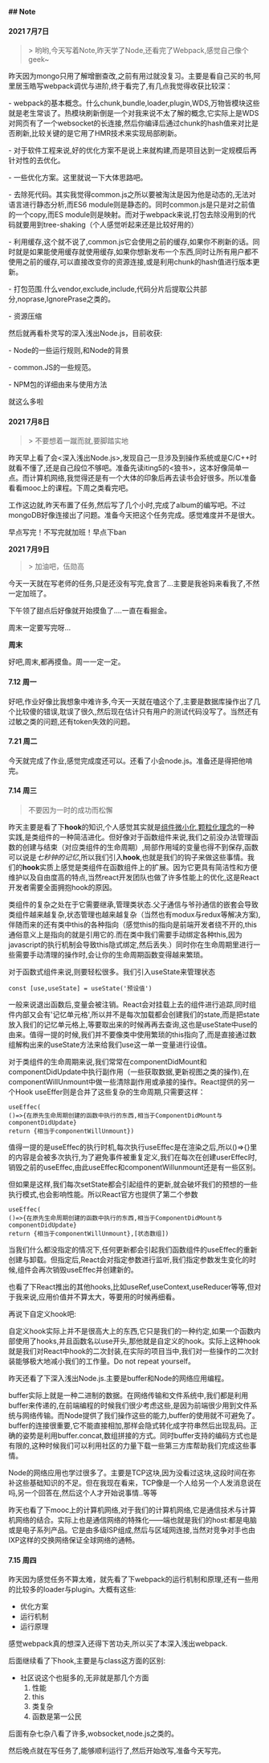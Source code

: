 **## Note**



#### 2021 7月7日

> \> 哟哟,今天写着Note,昨天学了Node,还看完了Webpack,感觉自己像个geek~

昨天因为mongo只用了解增删查改,之前有用过就没复习。主要是看自己买的书,阿里居玉皓写webpack调优与进阶,终于看完了,有几点我觉得收获比较深：

\- webpack的基本概念。什么chunk,bundle,loader,plugin,WDS,万物皆模块这些就是老生常谈了。热模块刷新倒是一个对我来说不太了解的概念,它实际上是WDS对网页有了一个websocket的长连接,然后你编译后通过chunk的hash值来对比是否刷新,比较关键的是它用了HMR技术来实现局部刷新。

\- 对于软件工程来说,好的优化方案不是说上来就构建,而是项目达到一定规模后再针对性的去优化。

\- 一些优化方案。这里就说一下大体思路吧。

 \- 去除死代码。其实我觉得common.js之所以要被淘汰是因为他是动态的,无法对语言进行静态分析,而ES6 module则是静态的。同时common.js是只是对之前值的一个copy,而ES module则是映射。而对于webpack来说,打包去除没用到的代码就要用到tree-shaking（个人感觉听起来还是比较好用的）

 \- 利用缓存,这个就不说了,common.js它会使用之前的缓存,如果你不刷新的话。同时就是如果能使用缓存就使用缓存,如果你想新发布一个东西,同时让所有用户都不使用之前的缓存,可以直接改变你的资源连接,或是利用chunk的hash值进行版本更新。

 \- 打包范围.什么vendor,exclude,include,代码分片后提取公共部分,noprase,IgnorePrase之类的。

 \- 资源压缩

然后就再看朴灵写的深入浅出Node.js，目前收获:

\- Node的一些运行规则,和Node的背景

\- common.JS的一些规范。

\- NPM包的详细由来与使用方法

就这么多啦

#### 2021 7月8日

> \> 不要想着一蹴而就,要脚踏实地

昨天早上看了会<深入浅出Node.js>,发现自己一旦涉及到操作系统或是C/C++时就看不懂了,还是自己段位不够吧。准备先读iting5的<狼书>，这本好像简单一点。而计算机网络,我觉得还是有一个大体的印象后再去读书会好很多。所以准备看看mooc上的课程。下周之类看完吧。

工作这边就,昨天布置了任务,然后写了几个小时,完成了album的编写吧。不过mongoDB好像连接出了问题。准备今天把这个任务完成。感觉难度并不是很大。

早点写完！不写完就加班！早点下ban

**2021 7月9日**

> \> 加油吧，伍勋高

今天一天就在写老师的任务,只是还没有写完,食言了...主要是我爸妈来看我了,不然一定加班了。

下午领了甜点后好像就开始摸鱼了....一直在看掘金。

周末一定要写完呀...

**周末**

好吧,周末,都再摸鱼。周一一定一定。

#### 7.12 周一

好吧,作业好像比我想象中难许多,今天一天就在嗑这个了,主要是数据库操作出了几个比较傻的错误,耽误了很久,然后现在估计只有用户的测试代码没写了。当然还有过敏之类的问题,还有token失效的问题。

#### 7.21 周二

今天就完成了作业,感觉完成度还可以。还看了小会node.js。准备还是得把他啃完。

#### 7.14 周三

> 不要因为一时的成功而松懈

昨天主要是看了下**hook**的知识,个人感觉其实就是<u>组件微小化,颗粒化理念</u>的一种实践,是类组件的一种简洁进化。但好像对于函数组件来说,我们之前没办法管理函数的创建与结束（对应类组件的生命周期）,局部作用域的变量也得不到保存,函数可以说是*七秒钟的记忆*,所以我们引入**hook**,也就是我们的钩子来做这些事情。我们的**hook**实质上感觉是类组件在函数组件上的扩展。因为它更具有简洁性和方便维护以及自由度高的特点,当然react开发团队也做了许多性能上的优化,这是React开发者需要全面拥抱hook的原因。

类组件的复杂之处在于它需要继承,管理类状态.父子通信与爷孙通信的嵌套会导致类组件越来越复杂,状态管理也越来越复杂（当然也有modux与redux等解决方案),伴随而来的还有类中this的各种指向（感觉this的指向是前端开发者绕不开的,this通俗意义上是指向的就是引用它的.而在类中我们需要手动绑定各种this,因为javascript的执行机制会导致this隐式绑定,然后丢失.）同时你在生命周期里进行一些需要手动清理的操作时,会让你的生命周期函数变得越来繁琐。

对于函数式组件来说,则要轻松很多。我们引入useState来管理状态

```
const [use,useState] = useState('预设值')
```

一般来说退出函数后,变量会被注销。React会对挂载上去的组件进行追踪,同时组件内部又会有'记忆单元格',所以并不是每次加载都会创建我们的state,而是把state放入我们的记忆单元格上,等要取出来的时候再再去查询,这也是useState中use的由来。值得一提的时候,我们并不要像类中使用繁琐的this指向了,而是直接通过数组解构出来的useState方法来给我们use这一单一变量进行设值。

对于类组件的生命周期来说,我们常常在componentDidMount和componentDidUpdate中执行副作用（一些获取数据,更新视图之类的操作),在componentWillUnmount中做一些清除副作用或承接的操作。React提供的另一个Hook useEffer则是合并了这些复杂的生命周期,只需要这样：

```
useEffec(
()=>{在原先生命周期创建的函数中执行的东西,相当于ComponentDidMount与componentDidUpdate}   
return {相当于componentWillUnmount})
```

值得一提的是useEffec的执行时机,每次执行useEffec是在渲染之后,所以()=>{}里的内容是会被多次执行,为了避免事件被重复定义,我们在每次在创建userEffec时,销毁之前的useEffec,由此useEffec和componentWillunmount还是有一些区别。

但如果是这样,我们每次setState都会引起组件的更新,就会破坏我们的预想的一些执行模式,也会影响性能。所以React官方也提供了第二个参数

```
useEffec(
()=>{在原先生命周期创建的函数中执行的东西,相当于ComponentDidMount与componentDidUpdate}   
return {相当于componentWillUnmount},[状态数组]) 
```

当我们什么都没指定的情况下,任何更新都会引起我们函数组件的useEffec的重新创建与卸载。但指定后,React会对指定参数进行监听,我们指定参数发生变化的时候,组件会再次销毁useEffec并创建新的。

也看了下React推出的其他hooks,比如useRef,useContext,useReducer等等,但对于我来说,应用价值并不算太大，等要用的时候再细看。

再说下自定义hook吧:

自定义hook实际上并不是很高大上的东西,它只是我们的一种约定,如果一个函数内部使用了hooks,并且函数名以use开头,那他就是自定义的hook。实际上这种hook就是我们对React中hook的二次封装,在实际的项目当中,我们对一些操作的二次封装能够极大地减小我们的工作量。Do not repeat yourself。

昨天还看了下深入浅出Node.js.主要是buffer和Node的网络应用编程。

buffer实际上就是一种二进制的数据。在网络传输和文件系统中,我们都是利用buffer来传递的,在前端编程的时候我们很少考虑这些,是因为前端很少用到文件系统与网络传输。而Node提供了我们操作这些的能力,buffer的使用就不可避免了。buffer的连接很重要,它不能直接相加,那样会隐式转化成字符串然后出现乱码。正确的姿势是利用buffer.concat,数组拼接的方式。同时buffer支持的编码方式也是有限的,这种时候我们可以利用社区的力量下载一些第三方库帮助我们完成这些事情。

Node的网络应用也学过很多了。主要是TCP这块,因为没看过这块,这段时间在弥补这些基础知识的不足。但在我现在看来，TCP像是一个人给另一个人发消息说在吗,另一个回答在,然后这个人才开始说事情..等等

昨天也看了下mooc上的计算机网络,对于我们的计算机网络,它是通信技术与计算机网络的结合。实际上也是通信网络的特殊化——端也就是我们的host:都是电脑或是电子系列产品。它是由多级ISP组成,然后与区域网连接,当然对竞争对手也由IXP这样的交换网络保证全球网络的通畅。

#### 7.15 周四

昨天因为感觉任务不算太难，就先看了下webpack的运行机制和原理,还有一些用的比较多的loader与plugin。大概有这些:

* 优化方案
* 运行机制
* 运行原理

感觉webpack真的想深入还得下苦功夫,所以买了本深入浅出webpack.

后面继续看了下hook,主要是与class这方面的区别:

* 社区说这个也挺多的,无非就是那几个方面 
  1. 性能
  2. this
  3. 类复杂
  4. 函数是第一公民

后面有杂七杂八看了许多,wobsocket,node.js之类的。

然后晚点就在写任务了,能够顺利运行了,然后开始改写,准备今天写完。





